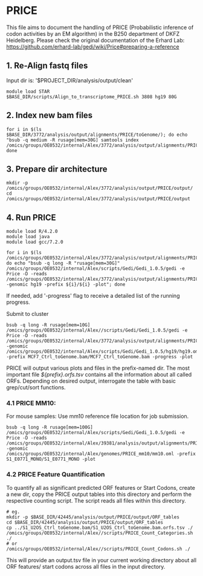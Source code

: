# PRICE

This file aims to document the handling of PRICE (Probabilistic inference of codon activities by an EM algorithm) in the B250 department of DKFZ Heidelberg. 
Please check the original documentation of the Erhard Lab: https://github.com/erhard-lab/gedi/wiki/Price#preparing-a-reference

## 1. Re-Align fastq files
Input dir is: '$PROJECT_DIR/analysis/output/clean'
```
module load STAR
$BASE_DIR/scripts/Align_to_transcriptome_PRICE.sh 3808 hg19 80G
```

## 2. Index new bam files
```
for i in $(ls $BASE_DIR/3772/analysis/output/alignments/PRICE/toGenome/); do echo "bsub -q medium -R rusage[mem=30G] samtools index /omics/groups/OE0532/internal/Alex/3772/analysis/output/alignments/PRICE/toGenome/${i}"; done
```

## 3. Prepare dir architecture
```
mkdir -p /omics/groups/OE0532/internal/Alex/3772/analysis/output/PRICE/output/
cd /omics/groups/OE0532/internal/Alex/3772/analysis/output/PRICE/output
```

## 4. Run PRICE
```
module load R/4.2.0
module load java
module load gcc/7.2.0
```

```
for i in $(ls /omics/groups/OE0532/internal/Alex/3772/analysis/output/alignments/PRICE/toGenome/); do echo "bsub -q long -R "rusage[mem=30G]" /omics/groups/OE0532/internal/Alex/scripts/Gedi/Gedi_1.0.5/gedi -e Price -D -reads /omics/groups/OE0532/internal/Alex/3772/analysis/output/alignments/PRICE/toGenome/${i} -genomic hg19 -prefix ${i}/${i} -plot"; done
```
If needed, add '-progress' flag to receive a detailed list of the running progress.

Submit to cluster
```
bsub -q long -R rusage[mem=10G] /omics/groups/OE0532/internal/Alex//scripts/Gedi/Gedi_1.0.5/gedi -e Price -D -reads /omics/groups/OE0532/internal/Alex/3772/analysis/output/alignments/PRICE/toGenome/MCF7_Ctrl_toGenome.bam -genomic /omics/groups/OE0532/internal/Alex/scripts/Gedi/Gedi_1.0.5/hg19/hg19.oml -prefix MCF7_Ctrl_toGenome.bam/MCF7_Ctrl_toGenome.bam -progress -plot
```

PRICE will output various plots and files in the prefix-named dir. The most important file *${prefix}.orfs.tsv* contains all the information about all called ORFs.
Depending on desired output, interrogate the table with basic grep/cut/sort functions.

### 4.1 PRICE MM10: 

For mouse samples: Use mm10 reference file location for job submission.

```
bsub -q long -R rusage[mem=100G] /omics/groups/OE0532/internal/Alex/scripts/Gedi/Gedi_1.0.5/gedi -e Price -D -reads /omics/groups/OE0532/internal/Alex/39381/analysis/output/alignments/PRICE/toGenome/S1_E0771_MONO_toGenome.bam -genomic /omics/groups/OE0532/internal/Alex/genomes/PRICE_mm10/mm10.oml -prefix S1_E0771_MONO/S1_E0771_MONO -plot
```

### 4.2 PRICE Feature Quantification

To quantify all as significant predicted ORF features or Start Codons, create a new dir, copy the PRICE output tables into this directory and perform the respective counting script.
The script reads all files within this directory.
```
# eg.
mkdir -p $BASE_DIR/42445/analysis/output/PRICE/output/ORF_tables
cd $BASE_DIR/42445/analysis/output/PRICE/output/ORF_tables
cp ../S1_U2OS_Ctrl_toGenome.bam/S1_U2OS_Ctrl_toGenome.bam.orfs.tsv ./
/omics/groups/OE0532/internal/Alex//scripts/PRICE_Count_Categories.sh ./
# or
/omics/groups/OE0532/internal/Alex//scripts/PRICE_Count_Codons.sh ./
```

This will provide an output.tsv file in your current working directory about all ORF features/ start codons across all files in the input directory.




